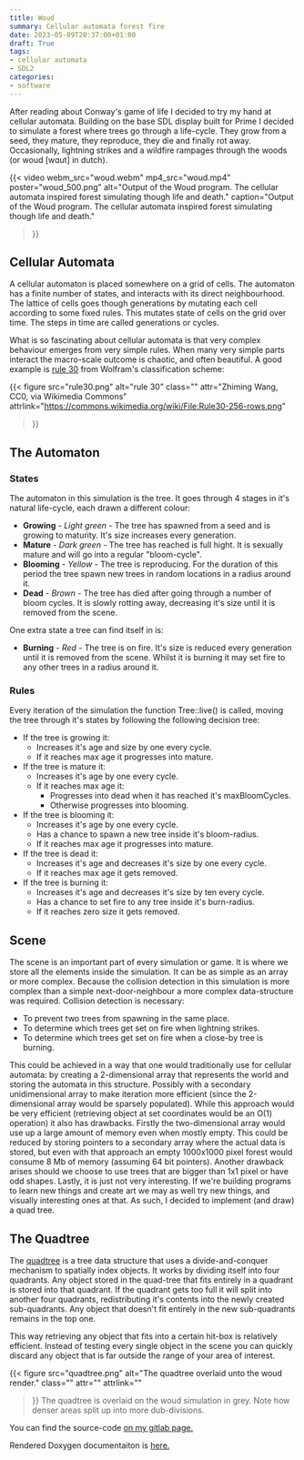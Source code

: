 ```yaml
---
title: Woud
summary: Cellular automata forest fire
date: 2023-05-09T20:37:00+01:00
draft: True
tags:
- cellular automata
- SDL2
categories:
- software
---
```


After reading about Conway's game of life I decided to try my hand at cellular
automata. Building on the base SDL display built for Prime I decided to simulate
a forest where trees go through a life-cycle. They grow from a seed, they
mature, they reproduce, they die and finally rot away. Occasionally, lightning
strikes and a wildfire rampages through the woods (or woud [wɑut] in dutch).

{{< 
	video
	webm_src="woud.webm"
	mp4_src="woud.mp4"
	poster="woud_500.png"
	alt="Output of the Woud program. The cellular automata inspired forest simulating though life and death."
	caption="Output of the Woud program. The cellular automata inspired forest simulating though life and death."
>}}

## Cellular Automata
A cellular automaton is placed somewhere on a grid of cells. The automaton has
a finite number of states, and interacts with its direct neighbourhood. The
lattice of cells goes though generations by mutating each cell according to
some fixed rules. This mutates state of cells on the grid over time. The steps
in time are called generations or cycles.

What is so fascinating about cellular automata is that very complex behaviour
emerges from very simple rules. When many very simple parts interact the
macro-scale outcome is chaotic, and often beautiful. A good example is
[rule 30](https://en.wikipedia.org/wiki/Rule_30) from Wolfram's classification
scheme:

{{<
	figure 
	src="rule30.png"
	alt="rule 30"
	class=""
	attr="Zhiming Wang, CC0, via Wikimedia Commons"
	attrlink="https://commons.wikimedia.org/wiki/File:Rule30-256-rows.png"
>}}

##  The Automaton
### States
The automaton in this simulation is the tree. It goes through 4 stages in it's
natural life-cycle, each drawn a different colour:

- **Growing** - *Light green* - The tree has spawned from a seed and is growing
  to maturity. It's size increases every generation.
- **Mature** - *Dark green* - The tree has reached is full hight. It is sexually
  mature and will go into a regular "bloom-cycle".
- **Blooming** - *Yellow* - The tree is reproducing. For the duration of this
  period the tree spawn new trees in random locations in a radius around it.
- **Dead** - *Brown* - The tree has died after going through a number of bloom
  cycles. It is slowly rotting away, decreasing it's size until it is removed
	from the scene.

One extra state a tree can find itself in is:
- **Burning** - *Red* - The tree is on fire. It's size is reduced every
  generation until it is removed from the scene. Whilst it is burning it may
	set fire to any other trees in a radius around it.

### Rules
Every iteration of the simulation the function Tree::live() is called, moving
the tree through it's states by following the following decision tree:

- If the tree is growing it:
  - Increases it's age and size by one every cycle.
  - If it reaches max age it progresses into mature.
- If the tree is mature it:
  - Increases it's age by one every cycle.
  - If it reaches max age it:
    - Progresses into dead when it has reached it's maxBloomCycles.
    - Otherwise progresses into blooming.
- If the tree is blooming it:
  - Increases it's age by one every cycle.
  - Has a chance to spawn a new tree inside it's bloom-radius.
  - If it reaches max age it progresses into mature.
- If the tree is dead it:
  - Increases it's age and decreases it's size by one every cycle.
  - If it reaches max age it gets removed.
- If the tree is burning it:
  - Increases it's age and decreases it's size by ten every cycle.
  - Has a chance to set fire to any tree inside it's burn-radius.
  - If it reaches zero size it gets removed.

## Scene
The scene is an important part of every simulation or game. It is where we store
all the elements inside the simulation. It can be as simple as an array or more
complex. Because the collision detection in this simulation is more complex than
a simple next-door-neighbour a more complex data-structure was required.
Collision detection is necessary:

- To prevent two trees from spawning in the same place.
- To determine which trees get set on fire when lightning strikes.
- To determine which trees get set on fire when a close-by tree is burning.

This could be achieved in a way that one would traditionally use for cellular
automata: by creating a 2-dimensional array that represents the world and
storing the automata in this structure. Possibly with a secondary unidimensional
array to make iteration more efficient (since the 2-dimensional array would be
sparsely populated).
While this approach would be very efficient (retrieving object at set
coordinates would be an O(1) operation) it also has drawbacks. Firstly the
two-dimensional array would use up a large amount of memory even when mostly
empty. This could be reduced by storing pointers to a secondary array where the
actual data is stored, but even with that approach an empty 1000x1000 pixel
forest would consume 8 Mb of memory (assuming 64 bit pointers). Another
drawback arises should we choose to use trees that are bigger than 1x1 pixel
or have odd shapes. Lastly, it is just not very interesting. If we're building
programs to learn new things and create art we may as well try new things, and
visually interesting ones at that. As such, I decided to implement (and draw) a
quad tree.

## The Quadtree
The [quadtree](https://en.wikipedia.org/wiki/Quadtree) is a tree data structure
that uses a divide-and-conquer mechanism to spatially index objects. It works
by dividing itself into four quadrants. Any object stored in the quad-tree that
fits entirely in a quadrant is stored into that quadrant. If the quadrant gets
too full it will split into another four quadrants, redistributing it's contents
into the newly created sub-quadrants. Any object that doesn't fit entirely in
the new sub-quadrants remains in the top one.

This way retrieving any object that fits into a certain hit-box is relatively
efficient. Instead of testing every single object in the scene you can quickly
discard any object that is far outside the range of your area of interest.



{{<
	figure 
	src="quadtree.png"
	alt="The quadtree overlaid unto the woud render."
	class=""
	attr=""
	attrlink=""
>}}
The quadtree is overlaid on the woud simulation in grey. Note how denser areas
split up into more dub-divisions.

You can find the source-code
[on my gitlab page.](https://gitlab.com/dcolon/woud)

Rendered Doxygen documentaiton is [here.](./docs/index.html)
